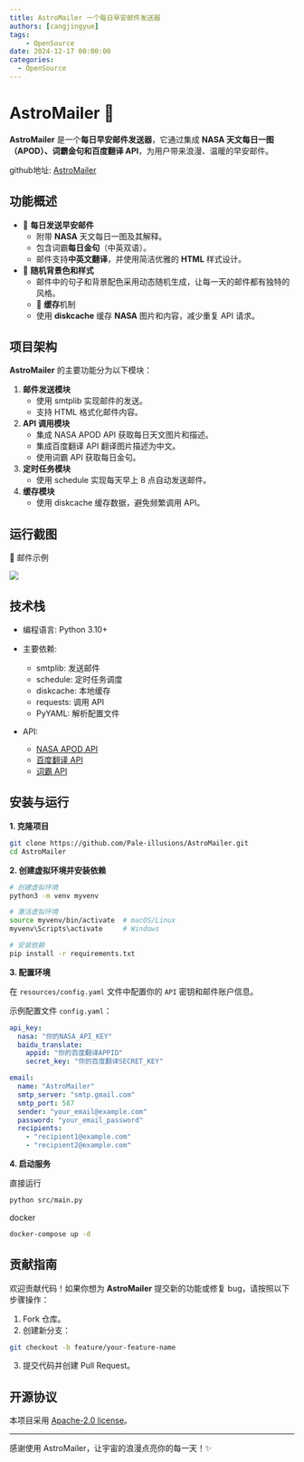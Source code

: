 ```yaml
---
title: AstroMailer 一个每日早安邮件发送器
authors: [cangjingyue]
tags: 
    - OpenSource
date: 2024-12-17 00:00:00
categories:
  - OpenSource
---
```


# AstroMailer 🌌

**AstroMailer** 是一个**每日早安邮件发送器**，它通过集成 **NASA 天文每日一图（APOD）、词霸金句和百度翻译 API**，为用户带来浪漫、温暖的早安邮件。

github地址: [AstroMailer](https://github.com/Pale-illusions/AstroMailer)

## 功能概述

* 📧 **每日发送早安邮件**
    * 附带 **NASA** 天文每日一图及其解释。
    * 包含词霸**每日金句**（中英双语）。
    * 邮件支持**中英文翻译**，并使用简洁优雅的 **HTML** 样式设计。
* 🌌 **随机背景色和样式**
    * 邮件中的句子和背景配色采用动态随机生成，让每一天的邮件都有独特的风格。
    * 🔄 **缓存**机制
	 * 使用 **diskcache** 缓存 **NASA** 图片和内容，减少重复 API 请求。

## 项目架构

**AstroMailer** 的主要功能分为以下模块：

1. **邮件发送模块**
    * 使用 smtplib 实现邮件的发送。
	 * 支持 HTML 格式化邮件内容。
2. **API 调用模块**
    * 集成 NASA APOD API 获取每日天文图片和描述。
    * 集成百度翻译 API 翻译图片描述为中文。
    * 使用词霸 API 获取每日金句。
3. **定时任务模块**
    * 使用 schedule 实现每天早上 8 点自动发送邮件。
4. **缓存模块**
    * 使用 diskcache 缓存数据，避免频繁调用 API。


## 运行截图

📧 邮件示例    

![](https://cangjingyue.oss-cn-hangzhou.aliyuncs.com/2024/12/18/17345141645606.jpg)


## 技术栈

* 编程语言: Python 3.10+

* 主要依赖:
    * smtplib: 发送邮件
    * schedule: 定时任务调度
    * diskcache: 本地缓存
    * requests: 调用 API
    * PyYAML: 解析配置文件
    
* API:
    * [NASA APOD API](https://api.nasa.gov/)
    * [百度翻译 API](https://fanyi-api.baidu.com/)
    * [词霸 API](https://open.iciba.com/dsapi/)

## 安装与运行

**1. 克隆项目**

```bash
git clone https://github.com/Pale-illusions/AstroMailer.git
cd AstroMailer
```

**2. 创建虚拟环境并安装依赖**

```bash
# 创建虚拟环境
python3 -m venv myvenv

# 激活虚拟环境
source myvenv/bin/activate  # macOS/Linux
myvenv\Scripts\activate     # Windows

# 安装依赖
pip install -r requirements.txt
```

**3. 配置环境**

在 `resources/config.yaml` 文件中配置你的 `API` 密钥和邮件账户信息。

示例配置文件 `config.yaml`：

```yaml
api_key:
  nasa: "你的NASA_API_KEY"
  baidu_translate:
    appid: "你的百度翻译APPID"
    secret_key: "你的百度翻译SECRET_KEY"

email:
  name: "AstroMailer"
  smtp_server: "smtp.gmail.com"
  smtp_port: 587
  sender: "your_email@example.com"
  password: "your_email_password"
  recipients:
    - "recipient1@example.com"
    - "recipient2@example.com"
```

**4. 启动服务**

直接运行

```bash
python src/main.py
```

docker

```bash
docker-compose up -d
```


## 贡献指南

欢迎贡献代码！如果你想为 **AstroMailer** 提交新的功能或修复 bug，请按照以下步骤操作：

1. Fork 仓库。
2. 创建新分支：

```bash
git checkout -b feature/your-feature-name
```

3. 提交代码并创建 Pull Request。

## 开源协议

本项目采用 [Apache-2.0 license](https://www.apache.org/licenses/LICENSE-2.0)。



---

感谢使用 AstroMailer，让宇宙的浪漫点亮你的每一天！✨